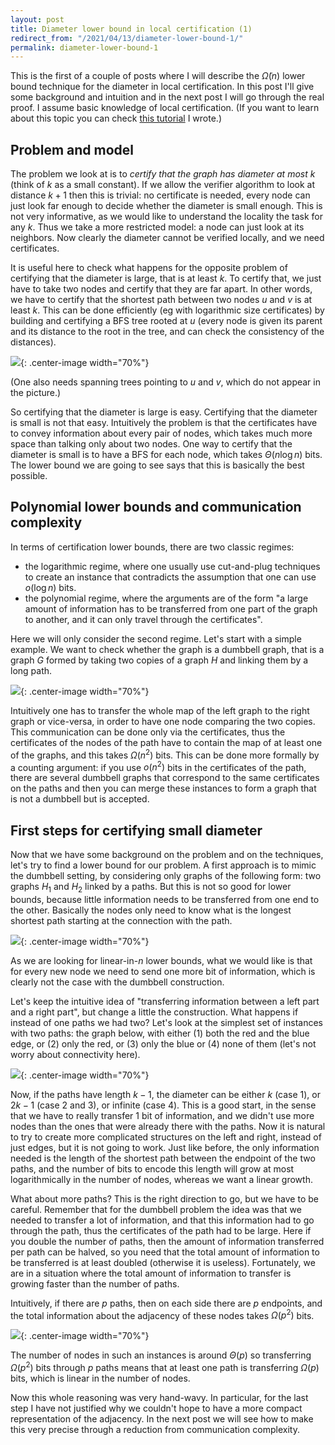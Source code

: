 ```yaml
---
layout: post
title: Diameter lower bound in local certification (1)
redirect_from: "/2021/04/13/diameter-lower-bound-1/"
permalink: diameter-lower-bound-1
---
```


This is the first of a couple of posts where I will describe the 
$\tilde{\Omega}(n)$ lower bound technique for the diameter in local 
certification. 
In this post I'll give some background and intuition and in the next post 
I will go through the real proof.
I assume basic knowledge of local certification. 
(If you want to learn about this topic you can check 
[this tutorial](https://arxiv.org/abs/1910.12747) I wrote.)

## Problem and model

The problem we look at is to *certify that the graph has diameter at most 
$k$* (think of $k$ as a small constant). 
If we allow the verifier algorithm to look at distance $k+1$ then 
this is trivial: 
no certificate is needed, every node can just look far enough to decide 
whether the diameter is small enough. 
This is not very informative, as we would like to understand the locality 
 the task for any $k$.
Thus we take a more restricted model: a node can just look at its neighbors. 
Now clearly the diameter cannot be verified locally, and we need 
certificates. 

It is useful here to check what happens for the opposite problem of 
certifying that the diameter is large, that is at least $k$. 
To certify that, we just have to take two nodes and certify that they are
far apart. 
In other words, we have to certify that the shortest path between two nodes 
$u$ and $v$ is at least $k$. 
This can be done efficiently (eg with logarithmic size certificates) by 
building and certifying a BFS tree rooted at $u$
(every node is given its parent and its distance to the root in the tree, 
and can check the consistency of the distances).

![](assets/diameter-1.png){: .center-image width="70%"}

(One also needs spanning trees pointing to $u$ and $v$, which do not 
appear in the picture.) 

So certifying that the diameter is large is easy. 
Certifying that the diameter is small is not that easy. 
Intuitively the problem is that the certificates have to convey information 
about every pair of nodes, which takes much more space than talking only 
about two nodes. 
One way to certify that the diameter is small is to have a BFS 
for each node, which takes $\Theta(n\log n)$ bits. 
The lower bound we are going to see says that this is basically the best 
possible. 

## Polynomial lower bounds and communication complexity

In terms of certification lower bounds, there are two classic regimes: 

* the logarithmic regime, where one usually use cut-and-plug techniques to 
create an instance that contradicts the assumption that one can use 
$o(\log n)$ bits.
* the polynomial regime, where the arguments are of the form "a large 
amount of information has to be transferred from one part of the graph to 
another, and it can only travel through the certificates". 

Here we will only consider the second regime. 
Let's start with a simple example. 
We want to check whether the graph is a dumbbell graph, that is a graph $G$
formed by taking two copies of a graph $H$ and linking them by a long path. 

![](assets/dumbbell.png){: .center-image width="70%"}

Intuitively one has to transfer the whole map of the left graph to the 
right graph or vice-versa, in order to have one node comparing the two 
copies. 
This communication can be done only via the certificates, thus the 
certificates of the nodes of the path
have to contain the map of at least one of the graphs, and this takes 
$\Omega(n^2)$ bits. 
This can be done more formally by a counting argument: if you use
$o(n^2)$ bits in the certificates of the path, there are several dumbbell 
graphs that correspond to the same certificates on the paths
and then you can merge these instances to form a graph that is not a 
dumbbell but is accepted.

## First steps for certifying small diameter

Now that we have some background on the problem and on the techniques, 
let's try to find a lower bound for our problem.
A first approach is to mimic the dumbbell setting, by considering only 
graphs of the following form: two graphs $H_1$ and $H_2$ linked by a paths. 
But this is not so good for lower bounds, because little information needs 
to be transferred from one end to the other. Basically the nodes only need 
to know what is the longest shortest path starting at the connection
with the path. 

![](assets/diameter-2.png){: .center-image width="70%"}

As we are looking for linear-in-$n$ lower bounds, what we would like is 
that for every new node we need to send one more bit of information, which 
is clearly not the case with the dumbbell construction. 

Let's keep the intuitive idea of "transferring information between a 
left part and a right part", but change a little the construction. 
What happens if instead of one paths we had two? Let's look at the 
simplest set of instances with two paths: the graph below, with either 
(1) both the red and the blue edge, or (2) only the red, or 
(3) only the blue or (4) none of them (let's not worry about connectivity 
here).
   
![](assets/blue-red.png){: .center-image width="70%"}

Now, if the paths have length $k-1$, the diameter can be either $k$ (case 1), 
or $2k-1$ (case 2 and 3), or infinite (case 4). 
This is a good start, in the sense that we have to really transfer 1 bit of 
information, and we didn't use more nodes than the ones that were already
there with the paths. 
Now it is natural to try to create more complicated
structures on the left and right, instead of just edges, but it is not 
going to work. 
Just like before, the only information needed is the length of the shortest 
path between the endpoint of the two paths, and the number of bits to 
encode this length will grow at most logarithmically in the number of nodes, 
whereas we want a linear growth. 

What about more paths? This is the right direction to go, but we have to be
careful.
Remember that for the dumbbell problem the idea was that we needed to 
transfer a lot of information, and that this information 
had to go through the path, thus the certificates of the path had to be 
large. 
Here if you double the number 
of paths, then the amount of information transferred per path can be halved, 
so you need that the total amount of information to be transferred is at 
least doubled (otherwise it is useless). Fortunately, we are in a situation 
where the total amount of information to transfer is growing faster than 
the number of paths. 

Intuitively, if there are $p$ paths, then on each side there are $p$ 
endpoints, and the total information about the adjacency of these nodes 
takes $\Omega(p^2)$ bits. 

![](assets/five-paths.png){: .center-image width="70%"}

The number of nodes in such an instances is around $\Theta(p)$ 
so transferring $\Omega(p^2)$ bits through
$p$ paths means that at least one path is transferring $\Omega(p)$ bits, 
which is linear in the number of nodes.

Now this whole reasoning was very hand-wavy. In particular, for the last 
step I have not justified why we couldn't hope to have a more compact 
representation of the adjacency. 
In the next post we will see how to make this very precise 
through a reduction from communication complexity. 





 
